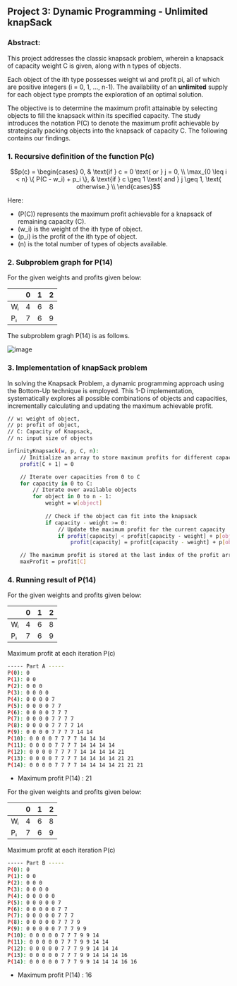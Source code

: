 ## Project 3: Dynamic Programming - Unlimited knapSack 

### Abstract:
This project addresses the classic knapsack problem, wherein a knapsack of capacity weight C is given, along with n types of objects.

Each object of the ith type possesses weight wi and profit pi, all of which are positive integers (i = 0, 1, …, n-1). The availability of an **unlimited** supply for each object type prompts the exploration of an optimal solution. 

The objective is to determine the maximum profit attainable by selecting objects to fill the knapsack within its specified capacity. The study introduces the notation P(C) to denote the maximum profit achievable by strategically packing objects into the knapsack of capacity C. The following contains our findings.

### 1. Recursive definition of the function P(c)

```math
p(c) = \begin{cases}
  0, & \text{if } c = 0 \text{ or } j = 0, \\
   \max_{0 \leq i < n} \{ P(C - w_i) + p_i \}, & \text{if } c \geq 1 \text{ and } j \geq 1, \text{ otherwise.} \\
\end{cases}
```
Here:
- \(P(C)\) represents the maximum profit achievable for a knapsack of remaining capacity \(C\).
- \(w_i\) is the weight of the ith type of object.
- \(p_i\) is the profit of the ith type of object.
- \(n\) is the total number of types of objects available.

### 2. Subproblem graph for P(14)

For the given weights and profits given below:

|      | 0 |1 | 2 |
|------| --- | ---  | ---  | 
| Wᵢ   | 4 | 6 | 8 | 
| Pᵢ   | 7 | 6 | 9 |

The subproblem gragh P(14) is as follows. 

![image](https://github.com/J0JIng/SC2001-Algorithm-Analysis-/assets/111691710/e957b45e-8a08-49f5-a897-7f303b17c91e)


### 3. Implementation of knapSack problem

In solving the Knapsack Problem, a dynamic programming approach using the Bottom-Up technique is employed. This 1-D implementation, systematically explores all possible combinations of objects and capacities, incrementally calculating and updating the maximum achievable profit. 

```bash
// w: weight of object, 
// p: profit of object, 
// C: Capacity of Knapsack, 
// n: input size of objects

infinityKnapsack(w, p, C, n):
    // Initialize an array to store maximum profits for different capacities
    profit[C + 1] = 0

    // Iterate over capacities from 0 to C
    for capacity in 0 to C:
        // Iterate over available objects
        for object in 0 to n - 1:
            weight = w[object]
            
            // Check if the object can fit into the knapsack
            if capacity - weight >= 0:
                // Update the maximum profit for the current capacity
                if profit[capacity] < profit[capacity - weight] + p[object]:
                    profit[capacity] = profit[capacity - weight] + p[object]

    // The maximum profit is stored at the last index of the profit array
    maxProfit = profit[C]
   ```

### 4. Running result of P(14)

For the given weights and profits given below:

|      | 0 |1 | 2 |
|------| --- | ---  | ---  | 
| Wᵢ   | 4 | 6 | 8 | 
| Pᵢ   | 7 | 6 | 9 |

Maximum profit at each iteration P(c)

```bash
----- Part A -----
P(0): 0 
P(1): 0 0
P(2): 0 0 0
P(3): 0 0 0 0
P(4): 0 0 0 0 7
P(5): 0 0 0 0 7 7
P(6): 0 0 0 0 7 7 7
P(7): 0 0 0 0 7 7 7 7
P(8): 0 0 0 0 7 7 7 7 14
P(9): 0 0 0 0 7 7 7 7 14 14
P(10): 0 0 0 0 7 7 7 7 14 14 14
P(11): 0 0 0 0 7 7 7 7 14 14 14 14
P(12): 0 0 0 0 7 7 7 7 14 14 14 14 21
P(13): 0 0 0 0 7 7 7 7 14 14 14 14 21 21
P(14): 0 0 0 0 7 7 7 7 14 14 14 14 21 21 21
```
* Maximum profit P(14) : 21 

For the given weights and profits given below:

|      | 0 |1 | 2 |
|------| --- | ---  | ---  | 
| Wᵢ   | 4 | 6 | 8 | 
| Pᵢ   | 7 | 6 | 9 |

Maximum profit at each iteration P(c)

```bash
----- Part B -----
P(0): 0
P(1): 0 0
P(2): 0 0 0
P(3): 0 0 0 0
P(4): 0 0 0 0 0 
P(5): 0 0 0 0 0 7
P(6): 0 0 0 0 0 7 7
P(7): 0 0 0 0 0 7 7 7
P(8): 0 0 0 0 0 7 7 7 9
P(9): 0 0 0 0 0 7 7 7 9 9
P(10): 0 0 0 0 0 7 7 7 9 9 14
P(11): 0 0 0 0 0 7 7 7 9 9 14 14
P(12): 0 0 0 0 0 7 7 7 9 9 14 14 14
P(13): 0 0 0 0 0 7 7 7 9 9 14 14 14 16
P(14): 0 0 0 0 0 7 7 7 9 9 14 14 14 16 16
```

* Maximum profit P(14) : 16
